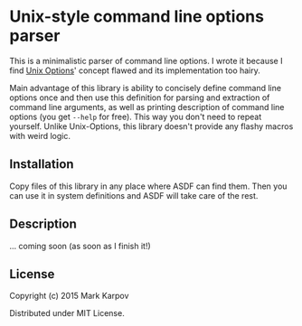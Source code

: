 # Unix-style command line options parser

This is a minimalistic parser of command line options. I wrote it because I
find [Unix Options](https://github.com/astine/unix-options)' concept flawed
and its implementation too hairy.

Main advantage of this library is ability to concisely define command line
options once and then use this definition for parsing and extraction of
command line arguments, as well as printing description of command line
options (you get `--help` for free). This way you don't need to repeat
yourself. Unlike Unix-Options, this library doesn't provide any flashy
macros with weird logic.

## Installation

Copy files of this library in any place where ASDF can find them. Then you
can use it in system definitions and ASDF will take care of the rest.

## Description

... coming soon (as soon as I finish it!)

## License

Copyright (c) 2015 Mark Karpov

Distributed under MIT License.
